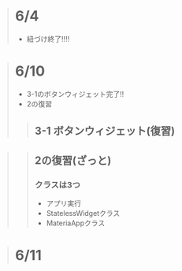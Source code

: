 > # 6/4
> * 紐づけ終了‼‼

###

> # 6/10
> * 3-1のボタンウィジェット完了‼
> * 2の復習
>> ## 3-1 ボタンウィジェット(復習)

>> ## 2の復習(ざっと)
>> ### クラスは3つ
>> * アプリ実行
>> * StatelessWidgetクラス
>> * MateriaAppクラス
###
> # 6/11